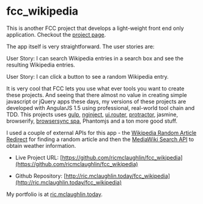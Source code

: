# fcc_wikipedia
This is another FCC project that develops a light-weight front end only application. Checkout the [project page](https://www.freecodecamp.com/challenges/build-a-wikipedia-viewer).

The app itself is very straightforward. The user stories are:

User Story: I can search Wikipedia entries in a search box and see the resulting Wikipedia entries.

User Story: I can click a button to see a random Wikipedia entry.

It is very cool that FCC lets you use what ever tools you want to create these projects. And seeing that there almost no value in creating simple javascript or jQuery apps these days, my versions of these projects are developed with AngularJS 1.5 using professional, real-world tool chain and TDD. This projects uses [gulp](http://gulpjs.com/), [nginject](https://www.npmjs.com/package/gulp-ng-inject), [ui.router](https://github.com/angular-ui/ui-router), [protractor](https://angular.github.io/protractor/#/), jasmine, browserify, [browsersync spa](https://github.com/shakyShane/browser-sync-spa), Phantomjs and a ton more good stuff. 

I used a couple of external APIs for this app - the [Wikipedia Random Article Redirect](https://en.wikipedia.org/wiki/Special:Random) for finding a random article and then the [MediaWiki Search API](ttps://www.mediawiki.org/wiki/API:Main_page) to obtain weather information.

* Live Project URL: [https://github.com/ricmclaughlin/fcc_wikipedia](https://github.com/ricmclaughlin/fcc_wikipedia)

* Github Repository: [http://ric.mclaughlin.today/fcc_wikipedia](http://ric.mclaughlin.today/fcc_wikipedia)

My portfolio is at [ric.mclaughlin.today](http://ric.mclaughlin.today).














